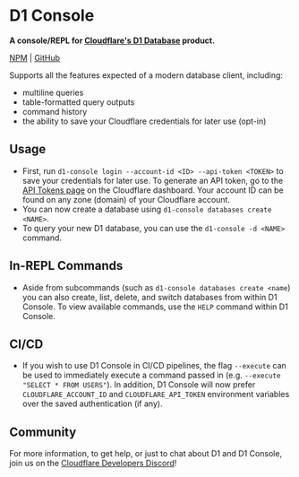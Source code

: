 # D1 Console

**A console/REPL for [Cloudflare's D1 Database](https://blog.cloudflare.com/introducing-d1/) product.**

[NPM](https://www.npmjs.com/package/d1-console) | [GitHub](https://github.com/isaac-mcfadyen/d1-console)

Supports all the features expected of a modern database client, including:

- multiline queries
- table-formatted query outputs
- command history
- the ability to save your Cloudflare credentials for later use (opt-in)

## Usage

- First, run `d1-console login --account-id <ID> --api-token <TOKEN>` to save your credentials for later use. To generate an API token, go to the [API Tokens page](https://dash.cloudflare.com/profile/api-tokens) on the Cloudflare dashboard. Your account ID can be found on any zone (domain) of your Cloudflare account.
- You can now create a database using `d1-console databases create <NAME>`.
- To query your new D1 database, you can use the `d1-console -d <NAME>` command.

## In-REPL Commands

- Aside from subcommands (such as `d1-console databases create <name`) you can also create, list, delete, and switch databases from within D1 Console. To view available commands, use the `HELP` command within D1 Console.

## CI/CD

- If you wish to use D1 Console in CI/CD pipelines, the flag `--execute` can be used to immediately execute a command passed in (e.g. `--execute "SELECT * FROM USERS"`). In addition, D1 Console will now prefer `CLOUDFLARE_ACCOUNT_ID` and `CLOUDFLARE_API_TOKEN` environment variables over the saved authentication (if any).

## Community

For more information, to get help, or just to chat about D1 and D1 Console, join us on the [Cloudflare Developers
Discord](https://discord.gg/cloudflaredev)!
